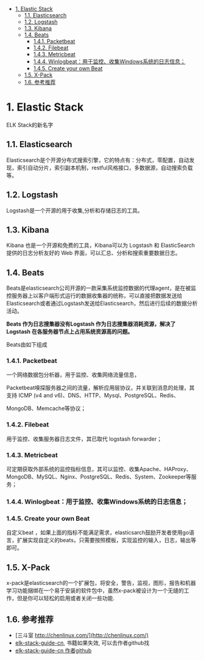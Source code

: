 <!-- TOC -->

- [1. Elastic Stack](#1-elastic-stack)
    - [1.1. Elasticsearch](#11-elasticsearch)
    - [1.2. Logstash](#12-logstash)
    - [1.3. Kibana](#13-kibana)
    - [1.4. Beats](#14-beats)
        - [1.4.1. Packetbeat](#141-packetbeat)
        - [1.4.2. Filebeat](#142-filebeat)
        - [1.4.3. Metricbeat](#143-metricbeat)
        - [1.4.4. Winlogbeat：用于监控、收集Windows系统的日志信息；](#144-winlogbeat用于监控收集windows系统的日志信息)
        - [1.4.5. Create your own Beat](#145-create-your-own-beat)
    - [1.5. X-Pack](#15-x-pack)
    - [1.6. 参考推荐](#16-参考推荐)

<!-- /TOC -->

# 1. Elastic Stack

ELK Stack的新名字

## 1.1. Elasticsearch

Elasticsearch是个开源分布式搜索引擎，它的特点有：分布式，零配置，自动发现，索引自动分片，索引副本机制，restful风格接口，多数据源，自动搜索负载等。

## 1.2. Logstash

Logstash是一个开源的用于收集,分析和存储日志的工具。

## 1.3. Kibana

Kibana 也是一个开源和免费的工具，Kibana可以为 Logstash 和 ElasticSearch 提供的日志分析友好的 Web 界面，可以汇总、分析和搜索重要数据日志。

## 1.4. Beats

Beats是elasticsearch公司开源的一款采集系统监控数据的代理agent，是在被监控服务器上以客户端形式运行的数据收集器的统称，可以直接把数据发送给Elasticsearch或者通过Logstash发送给Elasticsearch，然后进行后续的数据分析活动。

**Beats 作为日志搜集器没有Logstash 作为日志搜集器消耗资源，解决了 Logstash 在各服务器节点上占用系统资源高的问题。**

Beats由如下组成

### 1.4.1. Packetbeat

一个网络数据包分析器，用于监控、收集网络流量信息，

Packetbeat嗅探服务器之间的流量，解析应用层协议，并关联到消息的处理，其支持 ICMP (v4 and v6)、DNS、HTTP、Mysql、PostgreSQL、Redis、

MongoDB、Memcache等协议；

### 1.4.2. Filebeat

用于监控、收集服务器日志文件，其已取代 logstash forwarder；

### 1.4.3. Metricbeat

可定期获取外部系统的监控指标信息，其可以监控、收集Apache、HAProxy、MongoDB、MySQL、Nginx、PostgreSQL、Redis、System、Zookeeper等服务；

### 1.4.4. Winlogbeat：用于监控、收集Windows系统的日志信息；

### 1.4.5. Create your own Beat

自定义beat ，如果上面的指标不能满足需求，elasticsarch鼓励开发者使用go语言，扩展实现自定义的beats，只需要按照模板，实现监控的输入，日志，输出等即可。

## 1.5. X-Pack

x-pack是elasticsearch的一个扩展包，将安全，警告，监视，图形，报告和机器学习功能捆绑在一个易于安装的软件包中，虽然x-pack被设计为一个无缝的工作，但是你可以轻松的启用或者关闭一些功能.

## 1.6. 参考推荐

- [三斗室 http://chenlinux.com/](http://chenlinux.com/)
- [elk-stack-guide-cn](https://github.com/chenryn/ELKstack-guide-cn), 书籍如果失效, 可以去作者github找
- [elk-stack-guide-cn 作者github](https://github.com/chenryn)
